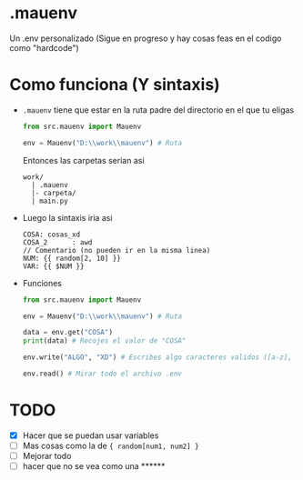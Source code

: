 # .mauenv
 Un .env personalizado (Sigue en progreso y hay cosas feas en el codigo como "hardcode")


# Como funciona (Y sintaxis)

* `.mauenv` tiene que estar en la ruta padre del directorio en el que tu eligas
    ```python
    from src.mauenv import Mauenv

    env = Mauenv("D:\\work\\mauenv") # Ruta
    ```

    Entonces las carpetas serian asi

    ```
    work/
      | .mauenv
      |- carpeta/
      | main.py
    ```

* Luego la sintaxis iria asi
    
    ```
    COSA: cosas_xd
    COSA_2      : awd
    // Comentario (no pueden ir en la misma linea)
    NUM: {{ random[2, 10] }}
    VAR: {{ $NUM }}
    ```

* Funciones

    ```python
    from src.mauenv import Mauenv

    env = Mauenv("D:\\work\\mauenv") # Ruta

    data = env.get("COSA")
    print(data) # Recojes el valor de "COSA"

    env.write("ALGO", "XD") # Escribes algo caracteres validos ([a-z], [A-Z], _)

    env.read() # Mirar todo el archivo .env
    ```

# TODO 
- [x] Hacer que se puedan usar variables
- [ ] Mas cosas como la de `{ random[num1, num2] }`
- [ ] Mejorar todo
- [ ] hacer que no se vea como una \*\*\*\*\*\*
